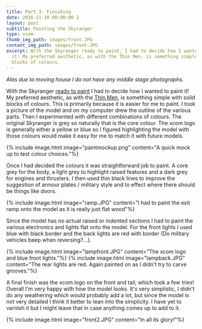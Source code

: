```yaml
---
title: Part 3- Finishing
date: 2016-11-30 00:00:00 Z
layout: post
subtitle: Painting the Skyranger
type: xcom
thumb_img_path: images/front.JPG
content_img_path: images/front.JPG
excerpt: With the Skyranger ready to paint, I had to decide how I wanted to paint
  it! My preferred aesthetic, as with the Thin Men, is something simple with solid
  blocks of colours.
---
```


_Alas due to moving house I do not have any middle stage photographs._

With the Skyranger [ready to paint](http://whilegaming.github.io/2016-11-25-Putting) I had to decide how I wanted to
paint it! My preferred aesthetic, as with the [Thin Men](http://whilegaming.github.io/2016-11-14-Greys), is something
simple with solid blocks of colours. This is primarily because it is easier
for me to paint. I took a picture of the model and on my computer drew the
outline of the various parts. Then I experimented with different
combinations of colours. The original Skyranger is grey so naturally that
is the core colour. The xcom logo is generally either a yellow or blue so I
figured highlighting the model with those colours would make it easy for me
to match it with future models.

{% include image.html image="paintmockup.png" content="A quick mock up to test colour choices."%}

Once I had decided the colours it was straightforward job to paint. A core
grey for the body, a light grey to highlight raised features and a dark
grey for engines and thrusters. I then used thin black lines to improve the
suggestion of armour plates / military style and to effect where there
should be things like doors.

{% include image.html image="ramp.JPG" content="I had to paint the exit ramp onto the model as it is really just flat wood"%}

Since the model has no actual raised or indented sections I had to paint
the various electronics and lights flat onto the model. For the front
lights I used blue with black border and the back lights are red with
border (Do military vehicles beep when reversing?...).

{% include image.html image="lampfront.JPG" content="The xcom logo and blue front lights."%}
{% include image.html image="lampback.JPG" content="The rear lights are red. Again painted on as I didn't try to carve grooves."%}

A final finish was the xcom logo on the front and tail, which took a few
tries! Overall I'm very happy with how the model looks. It's very
simplistic, I didn't do any weathering which would probably add a lot, but
since the model is not very detailed I think it better to lean into the
simplicity. I have yet to varnish it but I might leave that in case
anything comes up to add to it.

{% include image.html image="front2.JPG" content="In all its glory!"%}
